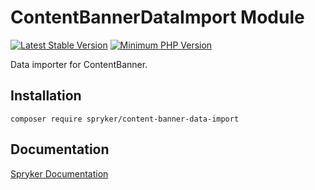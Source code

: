 # ContentBannerDataImport Module
[![Latest Stable Version](https://poser.pugx.org/spryker/content-banner-data-import/v/stable.svg)](https://packagist.org/packages/spryker/content-banner-data-import)
[![Minimum PHP Version](https://img.shields.io/badge/php-%3E%3D%208.0-8892BF.svg)](https://php.net/)

Data importer for ContentBanner.

## Installation

```
composer require spryker/content-banner-data-import
```

## Documentation

[Spryker Documentation](https://docs.spryker.com)
